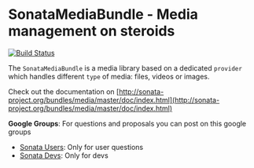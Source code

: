 SonataMediaBundle - Media management on steroids
================================================

[![Build Status](https://secure.travis-ci.org/sonata-project/SonataMediaBundle.png)](https://secure.travis-ci.org/#!/sonata-project/SonataMediaBundle)

The ``SonataMediaBundle`` is a media library based on a dedicated ``provider`` which handles different ``type`` of media: files, videos or images.

Check out the documentation on [http://sonata-project.org/bundles/media/master/doc/index.html](http://sonata-project.org/bundles/media/master/doc/index.html)

**Google Groups**: For questions and proposals you can post on this google groups

* [Sonata Users](https://groups.google.com/group/sonata-users): Only for user questions
* [Sonata Devs](https://groups.google.com/group/sonata-devs): Only for devs